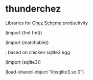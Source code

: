 # thunderchez
Libraries for [Chez Scheme](https://github.com/cisco/ChezScheme) productivity

  (import (fmt fmt)) 
  
  (import (matchable))
  
  ; based on chicken sqlite3 egg
  
  (import (sqlite3))
  
  (load-shared-object "libsqlite3.so.0")

